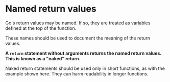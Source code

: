 # Named return values

Go's return values may be named. If so, they are treated as variables defined at the top of the function.

These names should be used to document the meaning of the return values.

**A `return` statement without arguments returns the named return values. This is known as a "naked" return.**

Naked return statements should be used only in short functions, as with the example shown here. They can harm readability in longer functions.
